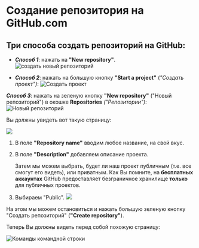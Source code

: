 # Создание репозитория на GitHub.com

## Три способа создать репозиторий на GitHub:

  - ***Cпособ 1***:  нажать на **"New repository"**.  
   ![создать новый репозиторий](https://vertex-academy.com/tutorials/wp-content/uploads/2018/11/%D0%A1%D0%BD%D0%B8%D0%BC%D0%BE%D0%BA-%D1%8D%D0%BA%D1%80%D0%B0%D0%BD%D0%B0-2018-11-25-%D0%B2-15.41.04.png "создать новый репозиторий")

   - ***Способ 2***: нажать на большую кнопку **"Start a project"** (*"Создать проект")*:
   ![Создать проект](https://vertex-academy.com/tutorials/wp-content/uploads/2018/11/3-1.png "Создать проект")

  ***Способ 3***: нажать на зеленую кнопку **"New repository"** ("Новый репозиторий") в окошке **Repositories** *("Репозитории")*:
  ![Новый репозиторий](https://vertex-academy.com/tutorials/wp-content/uploads/2018/11/4-1.png "Новый репозиторий")

Вы должны увидеть вот такую страницу:

![](https://vertex-academy.com/tutorials/wp-content/uploads/2018/11/5-1.png)

1. В поле **"Repository name"** вводим любое название, на свой вкус. 

2. В поле **"Description"** добавляем описание проекта. 

    Затем мы можем выбрать, будет ли наш проект публичным (т.е. все смогут его видеть), или приватным. Как Вы помните, на **бесплатных аккаунтах** GitHub предоставляет безграничное хранилище **только** для публичных проектов.

  3. Выбираем "Public".
  ![](https://vertex-academy.com/tutorials/wp-content/uploads/2018/11/9.png "")

На этом мы можем остановиться и нажать большую зеленую кнопку "Создать репозиторий" (**"Create repository"**). 

Теперь Вы должны видеть перед собой похожую страницу:

![Команды командной строки](https://vertex-academy.com/tutorials/wp-content/uploads/2018/11/%D0%A1%D0%BD%D0%B8%D0%BC%D0%BE%D0%BA-%D1%8D%D0%BA%D1%80%D0%B0%D0%BD%D0%B0-2018-11-25-%D0%B2-17.40.45.png "Команды командной строки")